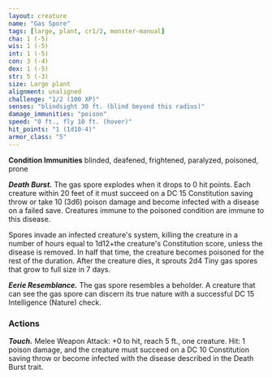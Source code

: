 ```yaml
---
layout: creature
name: "Gas Spore"
tags: [large, plant, cr1/2, monster-manual]
cha: 1 (-5)
wis: 1 (-5)
int: 1 (-5)
con: 3 (-4)
dex: 1 (-5)
str: 5 (-3)
size: Large plant
alignment: unaligned
challenge: "1/2 (100 XP)"
senses: "blindsight 30 ft. (blind beyond this radius)"
damage_immunities: "poison"
speed: "0 ft., fly 10 ft. (hover)"
hit_points: "1 (1d10-4)"
armor_class: "5"
---
```


**Condition Immunities** blinded, deafened, frightened, paralyzed, poisoned, prone

***Death Burst.*** The gas spore explodes when it drops to 0 hit points. Each creature within 20 feet of it must succeed on a DC 15 Constitution saving throw or take 10 (3d6) poison damage and become infected with a disease on a failed save. Creatures immune to the poisoned condition are immune to this disease.

Spores invade an infected creature's system, killing the creature in a number of hours equal to 1d12+the creature's Constitution score, unless the disease is removed. In half that time, the creature becomes poisoned for the rest of the duration. After the creature dies, it sprouts 2d4 Tiny gas spores that grow to full size in 7 days.

***Eerie Resemblance.*** The gas spore resembles a beholder. A creature that can see the gas spore can discern its true nature with a successful DC 15 Intelligence (Nature) check.

### Actions

***Touch.*** Melee Weapon Attack: +0 to hit, reach 5 ft., one creature. Hit: 1 poison damage, and the creature must succeed on a DC 10 Constitution saving throw or become infected with the disease described in the Death Burst trait.
